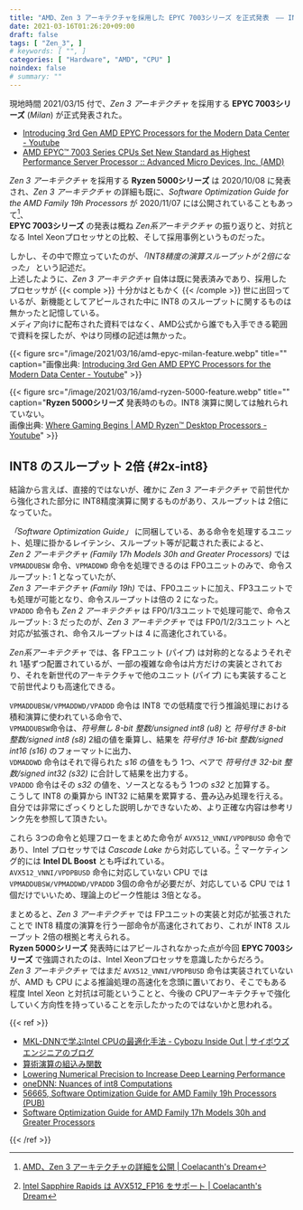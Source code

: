 ```yaml
---
title: "AMD、Zen 3 アーキテクチャを採用した EPYC 7003シリーズ を正式発表　―― INT8 のスループット 2倍"
date: 2021-03-16T01:26:20+09:00
draft: false
tags: [ "Zen_3", ]
# keywords: [ "", ]
categories: [ "Hardware", "AMD", "CPU" ]
noindex: false
# summary: ""
---
```


現地時間 2021/03/15 付で、*Zen 3 アーキテクチャ* を採用する **EPYC 7003シリーズ** (*Milan*) が正式発表された。  

 * [Introducing 3rd Gen AMD EPYC Processors for the Modern Data Center - Youtube](https://www.youtube-nocookie.com/embed/xtrhHH0kQI0)
 * [AMD EPYC™ 7003 Series CPUs Set New Standard as Highest Performance Server Processor :: Advanced Micro Devices, Inc. (AMD)](https://ir.amd.com/news-events/press-releases/detail/993/amd-epyc-7003-series-cpus-set-new-standard-as-highest)

*Zen 3 アーキテクチャ* を採用する **Ryzen 5000シリーズ** は 2020/10/08 に発表され、*Zen 3 アーキテクチャ* の詳細も既に、*Software Optimization Guide for the AMD Family 19h Processors* が 2020/11/07 には公開されていることもあって[^fam19h-doc]、  
**EPYC 7003シリーズ** の発表は概ね *Zen系アーキテクチャ* の振り返りと、対抗となる Intel Xeonプロセッサとの比較、そして採用事例というものだった。  
 
[^fam19h-doc]: [AMD、Zen 3 アーキテクチャの詳細を公開 | Coelacanth's Dream](/posts/2020/11/07/amd-zen_3-arch-detail/)

しかし、その中で際立っていたのが、*「INT8精度の演算スループットが 2倍になった」* という記述だ。  
上述したように、*Zen 3 アーキテクチャ* 自体は既に発表済みであり、採用したプロセッサが {{< comple >}} 十分かはともかく {{< /comple >}} 世に出回っているが、新機能としてアピールされた中に INT8 のスループットに関するものは無かったと記憶している。  
メディア向けに配布された資料ではなく、AMD公式から誰でも入手できる範囲で資料を探したが、やはり同様の記述は無かった。  

{{< figure src="/image/2021/03/16/amd-epyc-milan-feature.webp" title="" caption="画像出典: [Introducing 3rd Gen AMD EPYC Processors for the Modern Data Center - Youtube](https://www.youtube-nocookie.com/embed/xtrhHH0kQI0?start=567)" >}}

{{< figure src="/image/2021/03/16/amd-ryzen-5000-feature.webp" title="" caption="**Ryzen 5000シリーズ** 発表時のもの。INT8 演算に関しては触れられていない。<br>画像出典: [Where Gaming Begins | AMD Ryzen™ Desktop Processors - Youtube](https://www.youtube-nocookie.com/embed/iuiO6rqYV4o?start=506)" >}}

## INT8 のスループット 2倍 {#2x-int8}

結論から言えば、直接的ではないが、確かに *Zen 3 アーキテクチャ* で前世代から強化された部分に INT8精度演算に関するものがあり、スループットは 2倍になっていた。  

*「Software Optimization Guide」* に同梱している、ある命令を処理するユニット、処理に掛かるレイテンシ、スループット等が記載された表によると、  
*Zen 2 アーキテクチャ (Family 17h Models 30h and Greater Processors)* では `VPMADDUBSW` 命令、`VPMADDWD` 命令を処理できるのは FP0ユニットのみで、命令スループット: 1 となっていたが、  
*Zen 3 アーキテクチャ (Family 19h)* では、FP0ユニットに加え、FP3ユニットでも処理が可能となり、命令スループットは倍の 2 になった。  
`VPADDD` 命令も *Zen 2 アーキテクチャ* は FP0/1/3ユニットで処理可能で、命令スループット: 3 だったのが、*Zen 3 アーキテクチャ* では FP0/1/2/3ユニット へと対応が拡張され、命令スループットは 4 に高速化されている。  

*Zen系アーキテクチャ* では、各 FPユニット (パイプ) は対称的となるようそれぞれ 1基ずつ配置されているが、一部の複雑な命令は片方だけの実装とされており、それを新世代のアーキテクチャで他のユニット (パイプ) にも実装することで前世代よりも高速化できる。  

`VPMADDUBSW/VPMADDWD/VPADDD` 命令は INT8 での低精度で行う推論処理における積和演算に使われている命令で、  
`VPMADDUBSW`命令は、*符号無し 8-bit 整数/unsigned int8 (u8)* と *符号付き 8-bit 整数/signed int8 (s8)* 2組の値を乗算し、結果を *符号付き 16-bit 整数/signed int16 (s16)* のフォーマットに出力、  
`VDMADDWD` 命令はそれで得られた *s16* の値をもう 1つ、ペアで *符号付き 32-bit 整数/signed int32 (s32)* に合計して結果を出力する。  
`VPADDD` 命令はその *s32* の値を、ソースとなるもう 1つの *s32* と加算する。  
こうして INT8 の乗算から INT32 に結果を累算する、畳み込み処理を行える。  
自分では非常にざっくりとした説明しかできないため、より正確な内容は参考リンク先を参照して頂きたい。  

これら 3つの命令と処理フローをまとめた命令が `AVX512_VNNI/VPDPBUSD` 命令であり、Intel プロセッサでは *Cascade Lake* から対応している。[^avx512] マーケティング的には **Intel DL Boost** とも呼ばれている。  
`AVX512_VNNI/VPDPBUSD` 命令に対応していない CPU では `VPMADDUBSW/VPMADDWD/VPADDD` 3個の命令が必要だが、対応している CPU では 1個だけでいいため、理論上のピーク性能は 3倍となる。  

[^avx512]: [Intel Sapphire Rapids は AVX512_FP16 をサポート | Coelacanth's Dream](/posts/2021/01/11/intel-spr-avx512_fp16/)

まとめると、*Zen 3 アーキテクチャ* では FPユニットの実装と対応が拡張されたことで INT8 精度の演算を行う一部命令が高速化されており、これが INT8 スループット 2倍の根拠と考えられる。  
**Ryzen 5000シリーズ** 発表時にはアピールされなかった点が今回 **EPYC 7003シリーズ** で強調されたのは、Intel Xeonプロセッサを意識したからだろう。  
*Zen 3 アーキテクチャ* ではまだ `AVX512_VNNI/VPDPBUSD` 命令は実装されていないが、AMD も CPU による推論処理の高速化を念頭に置いており、そこでもある程度 Intel Xeon と対抗は可能ということと、今後の CPUアーキテクチャで強化していく方向性を持っていることを示したかったのではないかと思われる。  


{{< ref >}}

 * [MKL-DNNで学ぶIntel CPUの最適化手法 - Cybozu Inside Out | サイボウズエンジニアのブログ](https://blog.cybozu.io/entry/2019/04/15/170000)
 * [算術演算の組込み関数](https://jp.xlsoft.com/documents/intel/compiler/19/cpp_19_win_lin/GUID-E70D11BD-217B-4E52-9C3F-1A9177658929.html)
 * [Lowering Numerical Precision to Increase Deep Learning Performance](https://www.intel.com/content/www/us/en/artificial-intelligence/posts/lowering-numerical-precision-increase-deep-learning-performance.html)
 * [oneDNN: Nuances of int8 Computations](https://docs.oneapi.com/versions/latest/onednn/dev_guide_int8_computations.html)
 * [56665, Software Optimization Guide for AMD Family 19h Processors (PUB)](https://www.amd.com/en/support/tech-docs?keyword=Software+Optimization+19h)
 * [Software Optimization Guide for AMD Family 17h Models 30h and Greater Processors](https://www.amd.com/en/support/tech-docs?keyword=Software+Optimization+17h+30h)

{{< /ref >}}
